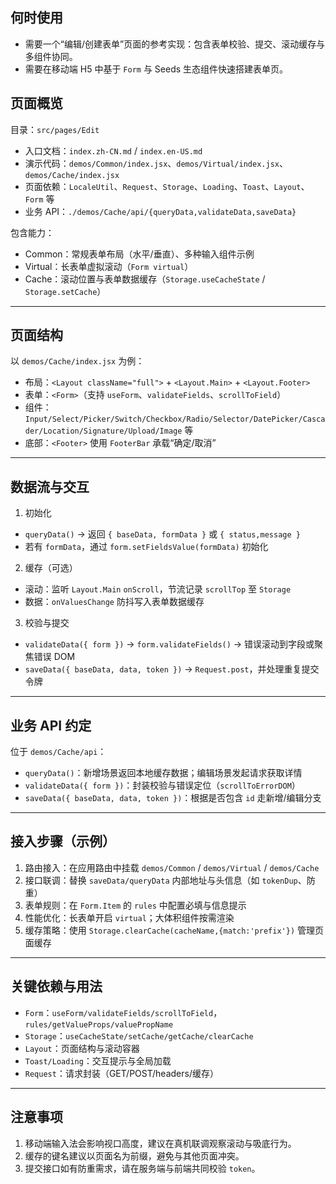 ## 何时使用

- 需要一个“编辑/创建表单”页面的参考实现：包含表单校验、提交、滚动缓存与多组件协同。
- 需要在移动端 H5 中基于 `Form` 与 Seeds 生态组件快速搭建表单页。

## 页面概览

目录：`src/pages/Edit`

- 入口文档：`index.zh-CN.md` / `index.en-US.md`
- 演示代码：`demos/Common/index.jsx`、`demos/Virtual/index.jsx`、`demos/Cache/index.jsx`
- 页面依赖：`LocaleUtil`、`Request`、`Storage`、`Loading`、`Toast`、`Layout`、`Form` 等
- 业务 API：`./demos/Cache/api/{queryData,validateData,saveData}`

包含能力：

- Common：常规表单布局（水平/垂直）、多种输入组件示例
- Virtual：长表单虚拟滚动（`Form virtual`）
- Cache：滚动位置与表单数据缓存（`Storage.useCacheState` / `Storage.setCache`）

---

## 页面结构

以 `demos/Cache/index.jsx` 为例：

- 布局：`<Layout className="full">` + `<Layout.Main>` + `<Layout.Footer>`
- 表单：`<Form>`（支持 `useForm`、`validateFields`、`scrollToField`）
- 组件：`Input/Select/Picker/Switch/Checkbox/Radio/Selector/DatePicker/Cascader/Location/Signature/Upload/Image` 等
- 底部：`<Footer>` 使用 `FooterBar` 承载“确定/取消”

---

## 数据流与交互

1. 初始化

- `queryData()` → 返回 `{ baseData, formData }` 或 `{ status,message }`
- 若有 `formData`，通过 `form.setFieldsValue(formData)` 初始化

2. 缓存（可选）

- 滚动：监听 `Layout.Main` `onScroll`，节流记录 `scrollTop` 至 `Storage`
- 数据：`onValuesChange` 防抖写入表单数据缓存

3. 校验与提交

- `validateData({ form })` → `form.validateFields()` → 错误滚动到字段或聚焦错误 DOM
- `saveData({ baseData, data, token })` → `Request.post`，并处理重复提交令牌

---

## 业务 API 约定

位于 `demos/Cache/api`：

- `queryData()`：新增场景返回本地缓存数据；编辑场景发起请求获取详情
- `validateData({ form })`：封装校验与错误定位（`scrollToErrorDOM`）
- `saveData({ baseData, data, token })`：根据是否包含 `id` 走新增/编辑分支

---

## 接入步骤（示例）

1. 路由接入：在应用路由中挂载 `demos/Common` / `demos/Virtual` / `demos/Cache`
2. 接口联调：替换 `saveData/queryData` 内部地址与头信息（如 `tokenDup`、防重）
3. 表单规则：在 `Form.Item` 的 `rules` 中配置必填与信息提示
4. 性能优化：长表单开启 `virtual`；大体积组件按需渲染
5. 缓存策略：使用 `Storage.clearCache(cacheName,{match:'prefix'})` 管理页面缓存

---

## 关键依赖与用法

- `Form`：`useForm/validateFields/scrollToField`，`rules/getValueProps/valuePropName`
- `Storage`：`useCacheState/setCache/getCache/clearCache`
- `Layout`：页面结构与滚动容器
- `Toast/Loading`：交互提示与全局加载
- `Request`：请求封装（GET/POST/headers/缓存）

---

## 注意事项

1. 移动端输入法会影响视口高度，建议在真机联调观察滚动与吸底行为。
2. 缓存的键名建议以页面名为前缀，避免与其他页面冲突。
3. 提交接口如有防重需求，请在服务端与前端共同校验 `token`。
